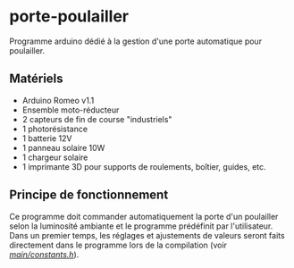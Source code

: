 # porte-poulailler
Programme arduino dédié à la gestion d'une porte automatique pour poulailler.

## Matériels
- Arduino Romeo v1.1
- Ensemble moto-réducteur
- 2 capteurs de fin de course "industriels"
- 1 photorésistance
- 1 batterie 12V
- 1 panneau solaire 10W
- 1 chargeur solaire
- 1 imprimante 3D pour supports de roulements, boîtier, guides, etc.

## Principe de fonctionnement
Ce programme doit commander automatiquement la porte d'un poulailler selon la luminosité ambiante et le programme prédéfinit par l'utilisateur.
Dans un premier temps, les réglages et ajustements de valeurs seront faits directement dans le programme lors de la compilation (voir [*main/constants.h*](https://github.com/RichardPiel/porte-poulailler/blob/main/main/constants.h)).
